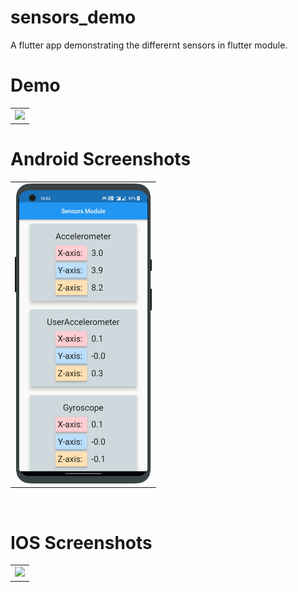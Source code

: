 # sensors_demo

A flutter app demonstrating the differernt sensors in flutter module.


 # Demo
  <table>
  <tr>
  <td><img src="https://github.com/MarvelApps-Flutter/sensors_demo/blob/dev/working_demo/.gif" height="480px"></td>
    </tr>
  </table>

# Android Screenshots

<table>
  <tr>
    <td><img src="https://github.com/MarvelApps-Flutter/sensors_demo/blob/dev/screenshots/android/android1.png" height="480px"></td>
  </tr>
 </table>


</br>

# IOS Screenshots

<table>
  <tr>
    <td><img src="https://github.com/MarvelApps-Flutter/sensors_demo/blob/dev/screenshots/ios/.png" height="480px"></td>
  </tr>
 </table>


